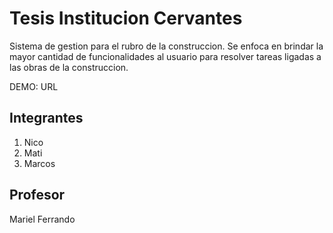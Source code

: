 # Tesis Institucion Cervantes

Sistema de gestion para el rubro de la construccion. Se enfoca en brindar la mayor cantidad de funcionalidades al usuario para resolver tareas ligadas a las obras de la construccion.

DEMO: URL

## Integrantes

1. Nico
2. Mati
4. Marcos


## Profesor

Mariel Ferrando
